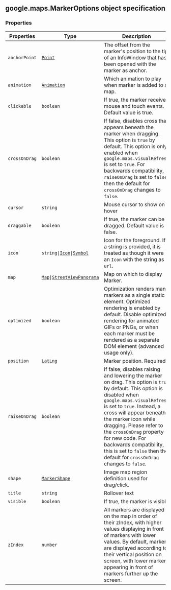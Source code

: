 <h2 id="MarkerOptions">
google.maps.MarkerOptions
object specification
</h2><h3>Properties</h3><table summary="interface MarkerOptions - Properties" width="100%">
<thead>
<tr><th>Properties</th>
<th>Type</th>
<th>Description</th>
</tr></thead>
<tbody>
<tr>
<td><code>anchorPoint</code></td>
<td><code><a href="https://github.com/amenadiel/google-maps-documentation/blob/master/docs/google.maps.Point.md">Point</a></code></td>
<td>The offset from the marker's position to the tip of an InfoWindow that has been opened with the marker as anchor.</td>
</tr>
<tr>
<td><code>animation</code></td>
<td><code><a href="https://github.com/amenadiel/google-maps-documentation/blob/master/docs/google.maps.Animation.md">Animation</a></code></td>
<td>Which animation to play when marker is added to a map.</td>
</tr>
<tr>
<td><code>clickable</code></td>
<td><code>boolean</code></td>
<td>If true, the marker receives mouse and touch events. Default value is true.</td>
</tr>
<tr>
<td><code>crossOnDrag</code></td>
<td><code>boolean</code></td>
<td>If false, disables cross that appears beneath the marker when dragging. This option is <code>true</code> by default. This option is only enabled when <code>google.maps.visualRefresh</code> is set to <code>true</code>. For backwards compatibility, if <code>raiseOnDrag</code> is set to <code>false</code> then the default for <code>crossOnDrag</code> changes to <code>false</code>.</td>
</tr>
<tr>
<td><code>cursor</code></td>
<td><code>string</code></td>
<td>Mouse cursor to show on hover</td>
</tr>
<tr>
<td><code>draggable</code></td>
<td><code>boolean</code></td>
<td>If true, the marker can be dragged. Default value is false.</td>
</tr>
<tr>
<td><code>icon</code></td>
<td><code>string|<a href="https://github.com/amenadiel/google-maps-documentation/blob/master/docs/google.maps.Icon.md">Icon</a>|<a href="https://github.com/amenadiel/google-maps-documentation/blob/master/docs/google.maps.Symbol.md">Symbol</a></code></td>
<td>Icon for the foreground. If a string is provided, it is treated as though it were an <code>Icon</code> with the string as <code>url</code>.</td>
</tr>
<tr>
<td><code>map</code></td>
<td><code><a href="https://github.com/amenadiel/google-maps-documentation/blob/master/docs/google.maps.Map.md">Map</a>|<a href="https://github.com/amenadiel/google-maps-documentation/blob/master/docs/google.maps.StreetViewPanorama.md">StreetViewPanorama</a></code></td>
<td>Map on which to display Marker.</td>
</tr>
<tr>
<td><code>optimized</code></td>
<td><code>boolean</code></td>
<td>Optimization renders many markers as a single static element. Optimized rendering is enabled by default. Disable optimized rendering for animated GIFs or PNGs, or when each marker must be rendered as a separate DOM element (advanced usage only).</td>
</tr>
<tr>
<td><code>position</code></td>
<td><code><a href="https://github.com/amenadiel/google-maps-documentation/blob/master/docs/google.maps.LatLng.md">LatLng</a></code></td>
<td>Marker position. Required.</td>
</tr>
<tr>
<td><code>raiseOnDrag</code></td>
<td><code>boolean</code></td>
<td>If false, disables raising and lowering the marker on drag. This option is <code>true</code> by default. This option is disabled when <code>google.maps.visualRefresh</code> is set to <code>true</code>. Instead, a cross will appear beneath the marker icon while dragging. Please refer to the <code>crossOnDrag</code> property for new code. For backwards compatibility, if this is set to <code>false</code> then the default for <code>crossOnDrag</code> changes to <code>false</code>.</td>
</tr>
<tr>
<td><code>shape</code></td>
<td><code><a href="https://github.com/amenadiel/google-maps-documentation/blob/master/docs/google.maps.MarkerShape.md">MarkerShape</a></code></td>
<td>Image map region definition used for drag/click.</td>
</tr>
<tr>
<td><code>title</code></td>
<td><code>string</code></td>
<td>Rollover text</td>
</tr>
<tr>
<td><code>visible</code></td>
<td><code>boolean</code></td>
<td>If true, the marker is visible</td>
</tr>
<tr>
<td><code>zIndex</code></td>
<td><code>number</code></td>
<td>All markers are displayed on the map in order of their zIndex, with higher values displaying in front of markers with lower values. By default, markers are displayed according to their vertical position on screen, with lower markers appearing in front of markers further up the screen.</td>
</tr>
</tbody>
</table>